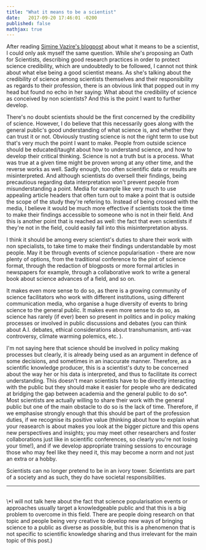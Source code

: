 ```yaml
---
title: "What it means to be a scientist"
date:   2017-09-20 17:46:01 -0200
published: false
mathjax: true
---
```


After reading [Simine Vazire's blogpost](http://sometimesimwrong.typepad.com/wrong/2018/01/oath-for-scientists.html) about what it means to be a scientist, I could only ask myself the same question.
While she's proposing an Oath for Scientists, describing good research practices in order to protect science 
credibility, which are undoubtedly to be followed, I cannot not think about what else being a good scientist means.
As she's talking about the credibility of science among scientists themselves and their responsibility as regards to 
their profession, there is an obvious link that popped out in my head but found no echo in her saying: 
What about the credibility of science as conceived by non scientists?
And this is the point I want to further develop. 

There's no doubt scientists should be the first concerned by the credibility of science.
However, I do believe that this necessarily goes along with the general public's good understanding of what science is, and whether they can trust it or not. 
Obviously trusting science is not the right term to use but that's very much the point I want to make. 
People from outside science should be educated/taught about how to understand science, and how to develop their critical thinking.
Science is not a truth but is a process. What was true at a given time might be proven wrong at any other time, and the reverse
works as well. 
Sadly enough, too often scientific data or results are misinterpreted. And although scientists do oversell their findings, being precautious regarding data interpretation won't prevent people from misunderstanding a point. Media for example like very much to use appealing article headers that often turn out to make a point that is outside the scope of the study they're refering to. 
Instead of being crossed with the media, I believe it would be much more effective if scientists took the time to make their findings accessible to someone who is not in their field.
And this is another point that is reached as well: the fact that even scientists if they're not in the field, could easily fall into this misinterpretation abyss. 

I think it should be among every scientist's duties to share their work with non specialists, to take time to make their findings understandable by most people. May it be through events of science popularisation - there are now plenty of options, from the traditional conference to the pint of science format, through the redaction of blogposts or more formal articles in newspapers for example, through a collaborative work to write a general book about science advances of a field, and so on.

It makes even more sense to do so, as there is a growing community of science facilitators who work with different institutions, using different communication media, who organise a huge diversity of events to bring science to the general public. 
It makes even more sense to do so, as science has rarely (if ever) been so present in politics and in policy making processes or involved in public discussions and debates (you can think about A.I. debates, ethical considerations about transhumanism, anti-vax controversy, climate warming polemics, etc. ).

I'm not saying here that science should be involved in policy making processes but clearly, it is already being used as an argument in defence of some decisions, and sometimes in an inaccurate manner. 
Therefore, as a scientific knowledge producer, this is a scientist's duty to be concerned about the way her or his data is interpreted, and thus to facilitate its correct understanding. This doesn't mean scientists have to be directly interacting with the public but they should make it easier for people who are dedicated at bridging the gap between academia and the general public to do so*. <br>
Most scientists are actually willing to share their work with the general public but one of the main obstacle to do so is the lack of time. Therefore, if we emphasise strongly enough that this should be part of the profession duties, if we recognise its positive value (thinking about how to explain what your reasearch is about makes you look at the bigger picture and this opens new perspectives and insights; you may meet other researchers and foster collaborations just like in scientific conferences, so clearly you're not losing your time!), and if we develop appropriate training sessions to encourage those who may feel like they need it, this may become a norm and not just an extra or a hobby.

Scientists can no longer pretend to be in an ivory tower. Scientists are part of a society and as such, they do have societal responsibilities. 


--------------------
<br>
\*I will not talk here about the fact that science popularisation events or approaches usually target a knowledgeable public and that this is a big problem to overcome in this field. There are people doing research on that topic and people being very creative to develop new ways of bringing science to a public as diverse as possible, but this is a phenomenon that is not specific to scientific knowledge sharing and thus irrelevant for the main topic of this post.)

